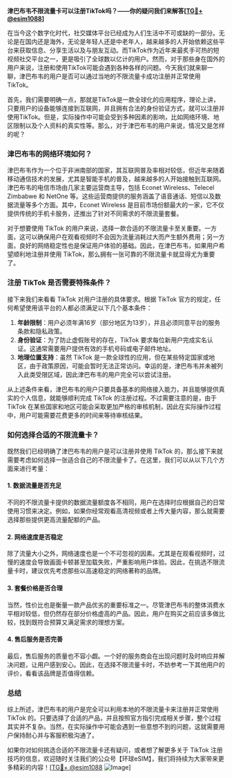 **津巴布韦不限流量卡可以注册TikTok吗？——你的疑问我们来解答[[TG💪+ @esim1088](https://t.me/s/esim1088)]**

在当今这个数字化时代，社交媒体平台已经成为人们生活中不可或缺的一部分。无论是在国内还是海外，无论是年轻人还是中老年人，越来越多的人开始依赖这些平台来获取信息、分享生活以及与朋友互动。而TikTok作为近年来最炙手可热的短视频社交平台之一，更是吸引了全球数以亿计的用户。然而，对于那些身在国外的用户来说，注册和使用TikTok可能会遇到各种各样的问题。今天我们就来聊一聊，津巴布韦的用户是否可以通过当地的不限流量卡成功注册并正常使用TikTok。

首先，我们需要明确一点，那就是TikTok是一款全球化的应用程序，理论上讲，只要用户的设备能够连接到互联网，并且拥有合法的身份验证方式，就可以注册并使用TikTok。但是，实际操作中可能会受到多种因素的影响，比如网络环境、地区限制以及个人资料的真实性等。那么，对于津巴布韦的用户来说，情况又是怎样的呢？

### **津巴布韦的网络环境如何？**

津巴布韦作为一个位于非洲南部的国家，其互联网普及率相对较低，但近年来随着移动通信技术的发展，尤其是智能手机的普及，越来越多的人开始接触到互联网。津巴布韦的电信市场由几家主要运营商主导，包括 Econet Wireless、Telecel Zimbabwe 和 NetOne 等。这些运营商提供的服务涵盖了语音通话、短信以及数据流量等多个方面。其中，Econet Wireless 是目前市场份额最大的一家，它不仅提供传统的手机卡服务，还推出了针对不同需求的不限流量套餐。

对于想要使用 TikTok 的用户来说，选择一款合适的不限流量卡至关重要。一方面，这可以确保用户在观看视频时不会因为流量消耗过大而产生额外费用；另一方面，良好的网络稳定性也是保证用户体验的基础。因此，在津巴布韦，如果用户希望顺利地注册并使用 TikTok，那么拥有一张可靠的不限流量卡就显得尤为重要了。

### **注册 TikTok 是否需要特殊条件？**

接下来我们来看看 TikTok 对用户注册的具体要求。根据 TikTok 官方的规定，任何希望使用该平台的人都必须满足以下几个基本条件：

1. **年龄限制**：用户必须年满16岁（部分地区为13岁），并且必须同意平台的服务条款和隐私政策。
2. **身份验证**：为了防止虚假账号的存在，TikTok 要求每位新用户完成实名认证。这通常需要用户提供有效的手机号码或电子邮件地址。
3. **地理位置支持**：虽然 TikTok 是一款全球性的应用，但在某些特定国家或地区，由于政策原因，可能会暂时无法正常访问。幸运的是，津巴布韦并未被列入此类受限区域，因此津巴布韦的用户完全可以尝试注册。

从上述条件来看，津巴布韦的用户只要具备基本的网络接入能力，并且能够提供真实的个人信息，就能够顺利完成 TikTok 的注册过程。不过需要注意的是，由于 TikTok 在某些国家和地区可能会采取更加严格的审核机制，因此在实际操作过程中，用户可能需要花费更多的时间来等待审核结果。

### **如何选择合适的不限流量卡？**

既然我们已经明确了津巴布韦的用户是可以注册并使用 TikTok 的，那么接下来就需要考虑如何选择一张适合自己的不限流量卡了。在这里，我们可以从以下几个方面来进行考量：

#### **1. 数据流量是否充足**
不同的不限流量卡提供的数据流量额度各不相同，用户在选择时应根据自己的日常使用习惯来决定。例如，如果你经常观看高清视频或者上传大量内容，那么就需要选择那些提供更高流量配额的产品。

#### **2. 网络速度是否稳定**
除了流量大小之外，网络速度也是一个不可忽视的因素。尤其是在观看视频时，过慢的速度会导致画面卡顿甚至加载失败，严重影响用户体验。因此，在挑选不限流量卡时，建议优先考虑那些以高速稳定的网络著称的品牌。

#### **3. 套餐价格是否合理**
当然，性价比也是衡量一款产品优劣的重要标准之一。尽管津巴布韦的整体消费水平相对较低，但仍然存在部分价格虚高的产品。因此，用户在购买之前应该多做比较，找到既符合预算又满足需求的理想方案。

#### **4. 售后服务是否完善**
最后，售后服务的质量也不容小觑。一个好的服务商会在出现问题时及时响应并解决问题，让用户感到安心。因此，在选择不限流量卡时，不妨参考一下其他用户的评价，看看该品牌是否值得信赖。

### **总结**

综上所述，津巴布韦的用户是完全可以利用本地的不限流量卡来注册并正常使用 TikTok 的。只要选择了合适的产品，并且按照官方指引完成相关步骤，整个过程其实并不复杂。当然，在实际操作中可能会遇到一些意想不到的问题，这就需要用户保持耐心并与客服积极沟通了。

如果你对如何挑选合适的不限流量卡还有疑问，或者想了解更多关于 TikTok 注册技巧的信息，欢迎随时关注我们的公众号【环球eSIM】，我们将持续为大家带来更多精彩的内容！[[TG💪+ @esim1088](https://t.me/s/esim1088) ![Image](https://i.postimg.cc/4NQfJmqS/Snipaste-2025-05-13-00-14-12.png)]